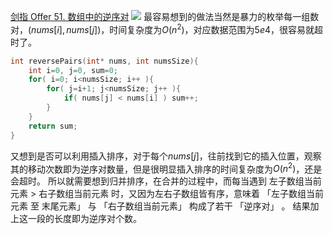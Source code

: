 [剑指 Offer 51. 数组中的逆序对](https://leetcode-cn.com/problems/shu-zu-zhong-de-ni-xu-dui-lcof/ "剑指 Offer 51. 数组中的逆序对")
![](https://img2022.cnblogs.com/blog/2272548/202202/2272548-20220213150212297-368411093.png)
最容易想到的做法当然是暴力的枚举每一组数对，$(nums[i], nums[j])$，时间复杂度为$O(n^2)$，对应数据范围为$5e4$，很容易就超时了。
```C
int reversePairs(int* nums, int numsSize){
    int i=0, j=0, sum=0;
    for( i=0; i<numsSize; i++ ){
        for( j=i+1; j<numsSize; j++ ){
            if( nums[j] < nums[i] ) sum++;
        }
    }
    return sum;
}
```
又想到是否可以利用插入排序，对于每个$nums[j]$，往前找到它的插入位置，观察其的移动次数即为逆序对数量，但是很明显插入排序的时间复杂度为$O(n^2)$，还是会超时。
所以就需要想到归并排序，在合并的过程中，而每当遇到 左子数组当前元素 > 右子数组当前元素 时，又因为左右子数组皆有序，意味着 「左子数组当前元素 至 末尾元素」 与 「右子数组当前元素」 构成了若干 「逆序对」 。
结果加上这一段的长度即为逆序对个数。
